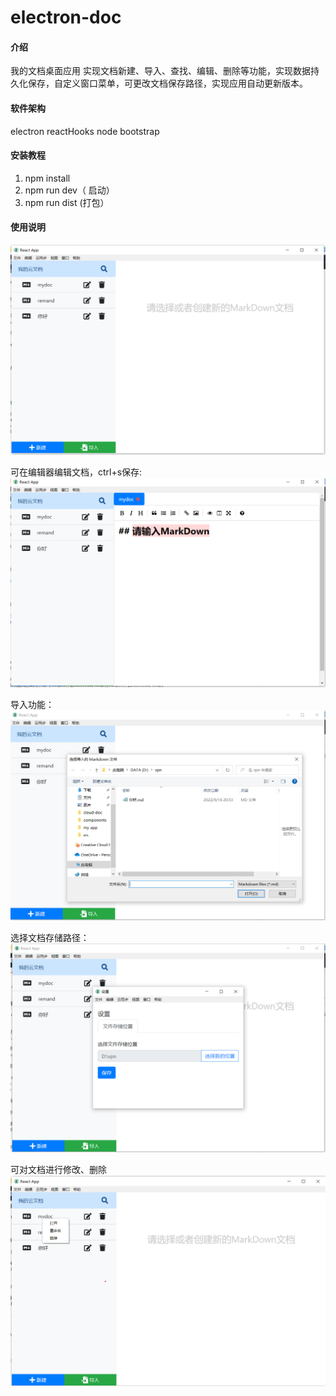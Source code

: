 # electron-doc

#### 介绍
我的文档桌面应用
实现文档新建、导入、查找、编辑、删除等功能，实现数据持久化保存，自定义窗口菜单，可更改文档保存路径，实现应用自动更新版本。

#### 软件架构
electron reactHooks node bootstrap

#### 安装教程

1.  npm install
2.  npm run dev（ 启动）
3.  npm run dist (打包）

#### 使用说明

![输入图片说明](assets/image.png)

可在编辑器编辑文档，ctrl+s保存:
![输入图片说明](assets/image11.png)

导入功能：
![输入图片说明](assets/image2.png)

选择文档存储路径：
![输入图片说明](assets/image3.png)

可对文档进行修改、删除
![输入图片说明](assets/%E5%B1%8F%E5%B9%95%E6%88%AA%E5%9B%BE%202022-09-17%20090235.png)